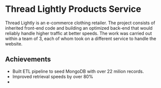 # Thread Lightly Products Service

Thread Lightly is an e-commerce clothing retailer. The project consists of inherited front-end code and building an optimized back-end that would reliably handle higher traffic at better speeds. The work was carried out within a team of 3, each of whom took on a different service to handle the website.

## Achievements
 - Built ETL pipeline to seed MongoDB with over 22 milion records.
 - Improved retrieval speeds by over 80%
 -